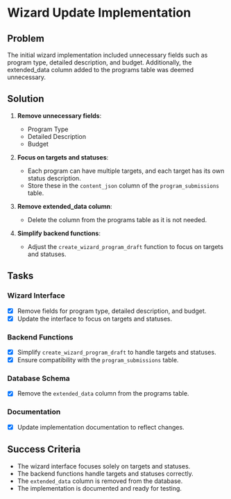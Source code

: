 # Wizard Update Implementation

## Problem
The initial wizard implementation included unnecessary fields such as program type, detailed description, and budget. Additionally, the extended_data column added to the programs table was deemed unnecessary.

## Solution
1. **Remove unnecessary fields**:
   - Program Type
   - Detailed Description
   - Budget

2. **Focus on targets and statuses**:
   - Each program can have multiple targets, and each target has its own status description.
   - Store these in the `content_json` column of the `program_submissions` table.

3. **Remove extended_data column**:
   - Delete the column from the programs table as it is not needed.

4. **Simplify backend functions**:
   - Adjust the `create_wizard_program_draft` function to focus on targets and statuses.

## Tasks

### Wizard Interface
- [x] Remove fields for program type, detailed description, and budget.
- [x] Update the interface to focus on targets and statuses.

### Backend Functions
- [x] Simplify `create_wizard_program_draft` to handle targets and statuses.
- [x] Ensure compatibility with the `program_submissions` table.

### Database Schema
- [x] Remove the `extended_data` column from the programs table.

### Documentation
- [x] Update implementation documentation to reflect changes.

## Success Criteria
- The wizard interface focuses solely on targets and statuses.
- The backend functions handle targets and statuses correctly.
- The `extended_data` column is removed from the database.
- The implementation is documented and ready for testing.
